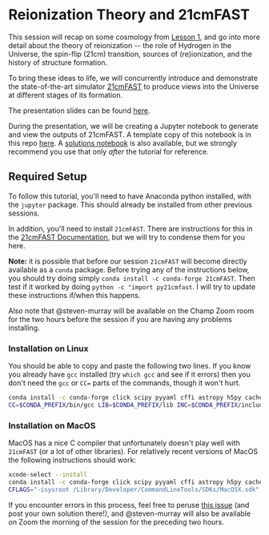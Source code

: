 # Reionization Theory and 21cmFAST

This session will recap on some cosmology from [Lesson 1](Lesson1_21cmCosmo), and go
into more detail about the theory of reionization -- the role of Hydrogen in the 
Universe, the spin-flip (21cm) transition, sources of (re)ionization, and the history
of structure formation.

To bring these ideas to life, we will concurrently introduce and demonstrate the
state-of-the-art simulator [21cmFAST](https://github.com/21cmFAST/21cmFAST) to produce
views into the Universe at different stages of its formation.

The presentation slides can be found [here](https://docs.google.com/presentation/d/1jWLQjym993eqXkbzp5phoTTw6hALMFRjHyJcjaA5xqA/edit?usp=sharing).

During the presentation, we will be creating a Jupyter notebook to generate and view the 
outputs of 21cmFAST. A template copy of this notebook is in this repo [here](reionization_theory_tute.ipynb).
A [solutions notebook](reionization_theory_tute_solutions.ipynb) is also available, but
we strongly recommend you use that only *after* the tutorial for reference.


## Required Setup

To follow this tutorial, you'll need to have Anaconda python installed, with the 
`jupyter` package. This should already be installed from other previous sessions.

In addition, you'll need to install `21cmFAST`. There are instructions for this in
the [21cmFAST Documentation](https://21cmfast.readthedocs.io/en/latest/installation.html),
but we will try to condense them for you here. 


**Note:** it is possible that before our session `21cmFAST` will become directly available
as a `conda` package. Before trying any of the instructions below, you should try doing
simply `conda install -c conda-forge 21cmFAST`. Then test if it worked by doing
`python -c "import py21cmfast`. I will try to update these instructions if/when this
happens.

Also note that @steven-murray will be available on the Champ Zoom room for the two hours
before the session if you are having any problems installing.

### Installation on Linux

You should be able to copy and paste the following two lines. If you know you already
have `gcc` installed (try `which gcc` and see if it errors) then you don't need the `gcc`
or `CC=` parts of the commands, though it won't hurt.

```bash
conda install -c conda-forge click scipy pyyaml cffi astropy h5py cached-property fftw gsl gcc
CC=$CONDA_PREFIX/bin/gcc LIB=$CONDA_PREFIX/lib INC=$CONDA_PREFIX/include pip install 21cmFAST
```

### Installation on MacOS

MacOS has a nice C compiler that unfortunately doesn't play well with `21cmFAST` (or a 
lot of other libraries). For relatively recent versions of MacOS the following
instructions should work:

```bash
xcode-select --install
conda install -c conda-forge click scipy pyyaml cffi astropy h5py cached-property fftw gsl gcc
CFLAGS="-isysroot /Library/Developer/CommandLineTools/SDKs/MacOSX.sdk" CC=$CONDA_PREFIX/bin/gcc LIB=$CONDA_PREFIX/lib INC=$CONDA_PREFIX/include pip install 21cmFAST
```

If you encounter errors in this process, feel free to peruse [this issue](https://github.com/21cmfast/21cmFAST/issues/84)
(and post your own solution there!), and @steven-murray will also be available on Zoom
the morning of the session for the preceding two hours.


